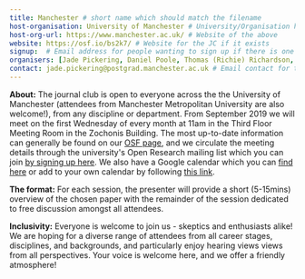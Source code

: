 ```yaml
---
title: Manchester # short name which should match the filename
host-organisation: University of Manchester # University/Organisation hosting the JC
host-org-url: https://www.manchester.ac.uk/ # Website of the above
website: https://osf.io/bs2k7/ # Website for the JC if it exists
signup:  # Email address for people wanting to sign up if there is one
organisers: [Jade Pickering, Daniel Poole, Thomas (Richie) Richardson, George Farmer] # Comma-separated list of organiser names
contact: jade.pickering@postgrad.manchester.ac.uk # Email contact for the JC
---
```

**About:**
The journal club is open to everyone across the the University of Manchester (attendees from Manchester Metropolitan University are also welcome!), from any discipline or department.
From September 2019 we will meet on the first Wednesday of every month at 11am in the Third Floor Meeting Room in the Zochonis Building.
The most up-to-date information can generally be found on our [OSF page](https://osf.io/bs2k7/wiki/home/), and we circulate the meeting details through the university's Open Research mailing list which you can join [by signing up here](https://listserv.manchester.ac.uk/cgi-bin/wa?SUBED1=open_research&A=1). 
We also have a Google calendar which you can [find here](https://calendar.google.com/calendar/embed?src=reprotmanc%40gmail.com&ctz=Europe%2FLondon) or add to your own calendar by following [this link](https://calendar.google.com/calendar?cid=cmVwcm90bWFuY0BnbWFpbC5jb20).

**The format:**
For each session, the presenter will provide a short (5-15mins) overview of the chosen paper with the remainder of the session dedicated to free discussion amongst all attendees.

**Inclusivity:**
Everyone is welcome to join us - skeptics and enthusiasts alike!
We are hoping for a diverse range of attendees from all career stages, disciplines, and backgrounds, and particularly enjoy hearing views views from all perspectives.
Your voice is welcome here, and we offer a friendly atmosphere!
